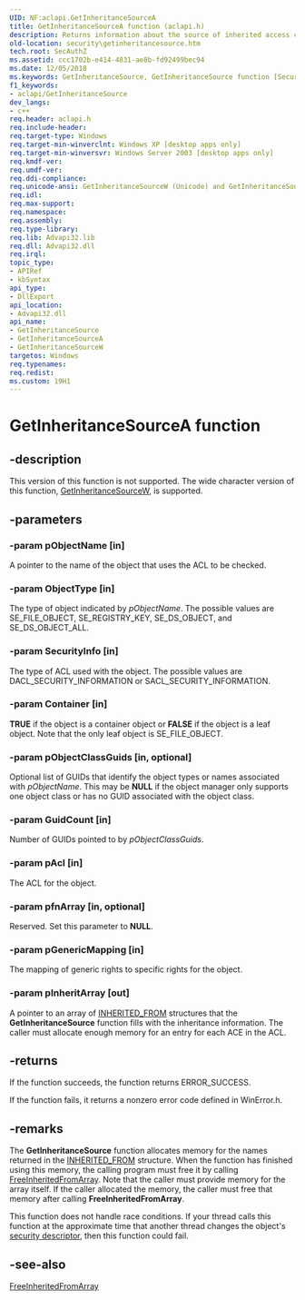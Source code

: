 ```yaml
---
UID: NF:aclapi.GetInheritanceSourceA
title: GetInheritanceSourceA function (aclapi.h)
description: Returns information about the source of inherited access control entries (ACEs) in an access control list (ACL).
old-location: security\getinheritancesource.htm
tech.root: SecAuthZ
ms.assetid: ccc1702b-e414-4831-ae8b-fd92499bec94
ms.date: 12/05/2018
ms.keywords: GetInheritanceSource, GetInheritanceSource function [Security], GetInheritanceSourceA, GetInheritanceSourceW, _win32_getinheritancesource, aclapi/GetInheritanceSource, aclapi/GetInheritanceSourceA, aclapi/GetInheritanceSourceW, security.getinheritancesource
f1_keywords:
- aclapi/GetInheritanceSource
dev_langs:
- c++
req.header: aclapi.h
req.include-header: 
req.target-type: Windows
req.target-min-winverclnt: Windows XP [desktop apps only]
req.target-min-winversvr: Windows Server 2003 [desktop apps only]
req.kmdf-ver: 
req.umdf-ver: 
req.ddi-compliance: 
req.unicode-ansi: GetInheritanceSourceW (Unicode) and GetInheritanceSourceA (ANSI)
req.idl: 
req.max-support: 
req.namespace: 
req.assembly: 
req.type-library: 
req.lib: Advapi32.lib
req.dll: Advapi32.dll
req.irql: 
topic_type:
- APIRef
- kbSyntax
api_type:
- DllExport
api_location:
- Advapi32.dll
api_name:
- GetInheritanceSource
- GetInheritanceSourceA
- GetInheritanceSourceW
targetos: Windows
req.typenames: 
req.redist: 
ms.custom: 19H1
---
```


# GetInheritanceSourceA function


## -description


This version of this function is not supported. The wide character version of this function, [GetInheritanceSourceW](https://docs.microsoft.com/windows/desktop/api/aclapi/nf-aclapi-getinheritancesourcew), is supported.


## -parameters




### -param pObjectName [in]

A pointer to the name of the object that uses the ACL to be checked.


### -param ObjectType [in]

The type of object indicated by <i>pObjectName</i>. The possible values are SE_FILE_OBJECT, SE_REGISTRY_KEY, SE_DS_OBJECT, and SE_DS_OBJECT_ALL.


### -param SecurityInfo [in]

The type of ACL used with the object. The possible values are DACL_SECURITY_INFORMATION or SACL_SECURITY_INFORMATION.


### -param Container [in]

<b>TRUE</b> if the object is a container object or <b>FALSE</b> if the object is a leaf object. Note that the only leaf object is SE_FILE_OBJECT.


### -param pObjectClassGuids [in, optional]

Optional list of GUIDs that identify the object types or names associated with <i>pObjectName</i>. This may be <b>NULL</b> if the object manager only supports one object class or has no GUID associated with the object class.


### -param GuidCount [in]

Number of GUIDs pointed to by <i>pObjectClassGuids</i>.


### -param pAcl [in]

The ACL for the object.


### -param pfnArray [in, optional]

Reserved. Set this parameter to <b>NULL</b>.


### -param pGenericMapping [in]

The mapping of generic rights to specific rights for the object.


### -param pInheritArray [out]

A pointer to an array of <a href="https://docs.microsoft.com/windows/desktop/api/accctrl/ns-accctrl-inherited_froma">INHERITED_FROM</a> structures that the <b>GetInheritanceSource</b> function fills with the inheritance information. The caller must allocate enough memory for an entry for each ACE in the ACL.


## -returns



 If the function succeeds, the function returns ERROR_SUCCESS.

If the function fails, it returns a nonzero error code defined in WinError.h.




## -remarks



The <b>GetInheritanceSource</b> function allocates memory for the names returned in the <a href="https://docs.microsoft.com/windows/desktop/api/accctrl/ns-accctrl-inherited_froma">INHERITED_FROM</a> structure. When the function has finished using this memory, the calling program must free it by calling 
<a href="https://docs.microsoft.com/windows/desktop/api/aclapi/nf-aclapi-freeinheritedfromarray">FreeInheritedFromArray</a>. Note that the caller must provide memory for the array itself. If the caller allocated the memory, the caller must free that memory after calling <b>FreeInheritedFromArray</b>.

This function does not handle race conditions. If your thread calls this function at the approximate time that another thread changes the object's <a href="https://docs.microsoft.com/windows/desktop/SecGloss/s-gly">security descriptor</a>, then this function could fail.




## -see-also




<a href="https://docs.microsoft.com/windows/desktop/api/aclapi/nf-aclapi-freeinheritedfromarray">FreeInheritedFromArray</a>
 

 

